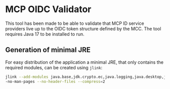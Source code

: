 # MCP OIDC Validator

This tool has been made to be able to validate that MCP ID service providers live up to the OIDC token structure defined by the MCC.
The tool requires Java 17 to be installed to run.
## Generation of minimal JRE

For easy distribution of the application a minimal JRE, that only contains the required modules, can be created using `jlink`:
```bash
jlink --add-modules java.base,jdk.crypto.ec,java.logging,java.desktop,java.management,java.naming,java.security.jgss,java.instrument,java.sql --output jre --strip-debug -
-no-man-pages --no-header-files --compress=2
```
